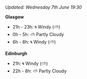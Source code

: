 *Updated: Wednesday 7th June 19:30*

**Glasgow**

* 21h - 23h: :cyclone: Windy (:partly_sunny:)
* 0h - 5h: :partly_sunny: Partly Cloudy
* 6h - 8h: :cyclone: Windy (:partly_sunny:)

**Edinburgh**

* 21h: :cyclone: Windy (:partly_sunny:)
* 22h - 8h: :partly_sunny: Partly Cloudy
